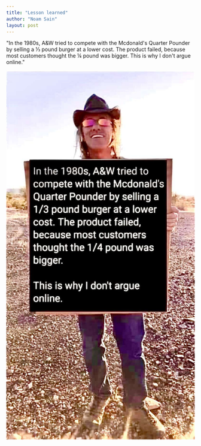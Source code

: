 ```yaml
---
title: "Lesson learned"
author: "Noam Sain"
layout: post
---
```


"In the 1980s, A&amp;W tried to compete with the Mcdonald's Quarter Pounder by selling a &frac13; pound burger at a lower cost. The product failed, because most customers thought the &frac14; pound was bigger. This is why I don't argue online."

![Lesson learned](/assets/2021/2021-03-lesson-learned.jpg "Lesson learned")
